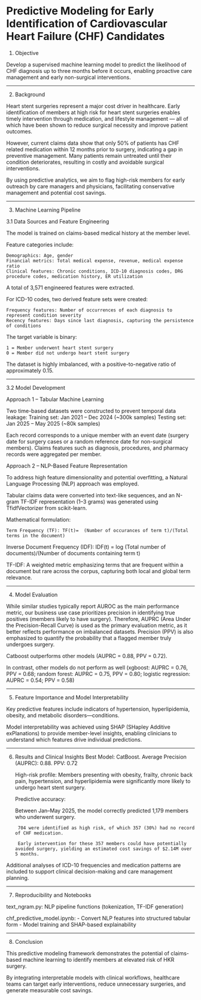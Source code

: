# Predictive Modeling for Early Identification of Cardiovascular Heart Failure (CHF) Candidates

1. Objective
   
Develop a supervised machine learning model to predict the likelihood of CHF diagnosis up to three months before it occurs, enabling proactive care management and early non-surgical interventions.
________________________________________
2. Background

Heart stent surgeries represent a major cost driver in healthcare. Early identification of members at high risk for heart stent surgeries enables timely intervention through medication, and lifestyle management — all of which have been shown to reduce surgical necessity and improve patient outcomes.

However, current claims data show that only 50% of patients has CHF related medication within 12 months prior to surgery, indicating a gap in preventive management. Many patients remain untreated until their condition deteriorates, resulting in costly and avoidable surgical interventions.

By using predictive analytics, we aim to flag high-risk members for early outreach by care managers and physicians, facilitating conservative management and potential cost savings.
________________________________________
3. Machine Learning Pipeline
   
3.1 Data Sources and Feature Engineering

The model is trained on claims-based medical history at the member level.

Feature categories include:

	Demographics: Age, gender
	Financial metrics: Total medical expense, revenue, medical expense ratio
	Clinical features: Chronic conditions, ICD-10 diagnosis codes, DRG procedure codes, medication history, ER utilization
  
A total of 3,571 engineered features were extracted.

For ICD-10 codes, two derived feature sets were created:

	Frequency features: Number of occurrences of each diagnosis to represent condition severity
	Recency features: Days since last diagnosis, capturing the persistence of conditions
  
The target variable is binary:

	1 = Member underwent heart stent surgery
	0 = Member did not undergo heart stent surgery
  
The dataset is highly imbalanced, with a positive-to-negative ratio of approximately 0.15.
________________________________________
3.2 Model Development

Approach 1 – Tabular Machine Learning

Two time-based datasets were constructed to prevent temporal data leakage:
	Training set: Jan 2021 – Dec 2024 (~300k samples)
	Testing set: Jan 2025 – May 2025 (~80k samples)
  
Each record corresponds to a unique member with an event date (surgery date for surgery cases or a random reference date for non-surgical members). Claims features such as diagnosis, procedures, and pharmacy records were aggregated per member.

Approach 2 – NLP-Based Feature Representation

To address high feature dimensionality and potential overfitting, a Natural Language Processing (NLP) approach was employed.

Tabular claims data were converted into text-like sequences, and an N-gram TF-IDF representation (1–3 grams) was generated using TfidfVectorizer from scikit-learn.

Mathematical formulation:

	Term Frequency (TF): TF(t)=  (Number of occurances of term t)/(Total terms in the document)

  Inverse Document Frequency (IDF): IDF(t) = log (Total number of documents)/(Number of documents containing term t)
	
  TF-IDF: A weighted metric emphasizing terms that are frequent within a document but rare across the corpus, capturing both local and global term relevance.
________________________________________
4. Model Evaluation

While similar studies typically report AUROC as the main performance metric, our business use case prioritizes precision in identifying true positives (members likely to have surgery). Therefore, AUPRC (Area Under the Precision-Recall Curve) is used as the primary evaluation metric, as it better reflects performance on imbalanced datasets.
Precision (PPV) is also emphasized to quantify the probability that a flagged member truly undergoes surgery.

Catboost outperforms other models (AUPRC = 0.88, PPV = 0.72). 

In contrast, other models do not perform as well (xgboost: AUPRC = 0.76, PPV = 0.68; random forest: AUPRC = 0.75, PPV = 0.80; logistic regression: AUPRC = 0.54; PPV = 0.58) 		
________________________________________
5. Feature Importance and Model Interpretability

Key predictive features include indicators of hypertension, hyperlipidemia, obesity, and metabolic disorders—conditions.

Model interpretability was achieved using SHAP (SHapley Additive exPlanations) to provide member-level insights, enabling clinicians to understand which features drive individual predictions.
________________________________________

6. Results and Clinical Insights
	Best Model: CatBoost. Average Precision (AUPRC): 0.88. PPV: 0.72

	High-risk profile: Members presenting with obesity, frailty, chronic back pain, hypertension, and hyperlipidemia were significantly more likely to undergo heart stent surgery.

	Predictive accuracy:

      Between Jan–May 2025, the model correctly predicted 1,179 members who underwent surgery.
   
	    704 were identified as high risk, of which 357 (30%) had no record of CHF medication.
   
	    Early intervention for these 357 members could have potentially avoided surgery, yielding an estimated cost savings of $2.14M over 5 months.
   
  Additional analyses of ICD-10 frequencies and medication patterns are included to support clinical decision-making and care management planning.
________________________________________
7. Reproducibility and Notebooks
   
text_ngram.py: NLP pipeline functions (tokenization, TF-IDF generation)

chf_predictive_model.ipynb: 
	- Convert NLP features into structured tabular form
	- Model training and SHAP-based explainability
________________________________________
8. Conclusion
   
This predictive modeling framework demonstrates the potential of claims-based machine learning to identify members at elevated risk of HKR surgery.

By integrating interpretable models with clinical workflows, healthcare teams can target early interventions, reduce unnecessary surgeries, and generate measurable cost savings.
